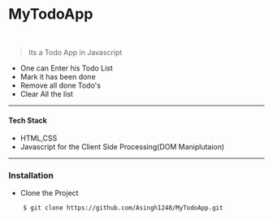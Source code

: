 # MyTodoApp

<div>
<br> 

>Its a Todo App in Javascript
</div>
<ul>
<li>One can Enter his Todo List</li>
<li>Mark it has been done </li>
<li>Remove all done Todo's </li>
<li>Clear All the list </li>
</ul>

---------------------------------
<h4>Tech Stack </h4>
<ul>
<li>HTML,CSS </li>
<li>Javascript for the Client Side Processing(DOM Maniplutaion)</li>
</ul>

-----------------------------------
### Installation

* Clone the Project
```sh
    $ git clone https://github.com/Asingh1248/MyTodoApp.git
```

